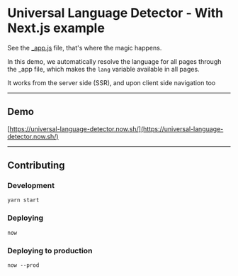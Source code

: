 # Universal Language Detector - With Next.js example

See the [_app.js](./pages/_app.js) file, that's where the magic happens.

In this demo, we automatically resolve the language for all pages through the _app file, which makes the `lang` variable available in all pages.

It works from the server side (SSR), and upon client side navigation too

---

## Demo

[https://universal-language-detector.now.sh/](https://universal-language-detector.now.sh/)

---

## Contributing

### Development

`yarn start`

### Deploying

`now`

### Deploying to production

`now --prod`
